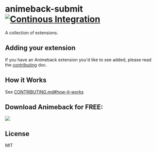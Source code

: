 # animeback-submit [![Continous Integration](https://github.com/TaiStudio/animeback-submit/actions/workflows/schedule.yml/badge.svg)](https://github.com/TaiStudio/animeback-submit/actions/workflows/schedule.yml)

A collection of extensions.

## Adding your extension

If you have an Animeback extension you'd like to see added,
please read the [contributing](CONTRIBUTING.md) doc.

## How it Works

See [CONTRIBUTING.md#how-it-works](CONTRIBUTING.md#how-it-works)

## Download Animeback for FREE:
<a href="https://legithubdetai.github.io/AnimeBack/">
  <img src="https://img.shields.io/github/downloads/LeGitHubDeTai/AnimeBack/total">
</a>

## License

MIT
